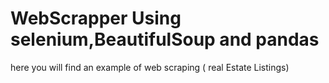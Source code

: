 # WebScrapper Using selenium,BeautifulSoup and pandas
 here you will find an example of web scraping ( real Estate Listings)

